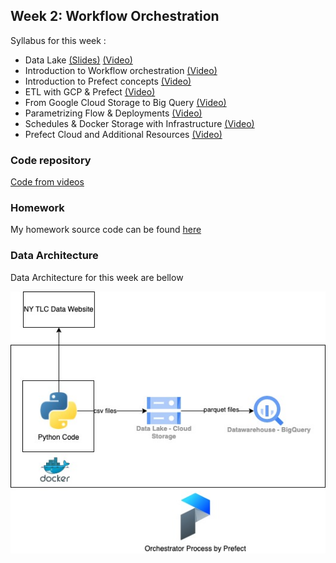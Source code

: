 ## Week 2: Workflow Orchestration

Syllabus for this week :
- Data Lake [(Slides)](https://docs.google.com/presentation/d/1RkH-YhBz2apIjYZAxUz2Uks4Pt51-fVWVN9CcH9ckyY/edit?usp=sharing) [(Video)](https://www.youtube.com/watch?v=W3Zm6rjOq70&list=PL3MmuxUbc_hJed7dXYoJw8DoCuVHhGEQb)
- Introduction to Workflow orchestration [(Video)](https://www.youtube.com/watch?v=8oLs6pzHp68&list=PL3MmuxUbc_hJed7dXYoJw8DoCuVHhGEQb)
- Introduction to Prefect concepts [(Video)](https://www.youtube.com/watch?v=cdtN6dhp708&list=PL3MmuxUbc_hJed7dXYoJw8DoCuVHhGEQb)
- ETL with GCP & Prefect [(Video)](https://www.youtube.com/watch?v=W-rMz_2GwqQ&list=PL3MmuxUbc_hJed7dXYoJw8DoCuVHhGEQb)
- From Google Cloud Storage to Big Query [(Video)](https://www.youtube.com/watch?v=Cx5jt-V5sgE&list=PL3MmuxUbc_hJed7dXYoJw8DoCuVHhGEQb)
- Parametrizing Flow & Deployments [(Video)](https://www.youtube.com/watch?v=QrDxPjX10iw&list=PL3MmuxUbc_hJed7dXYoJw8DoCuVHhGEQb)
- Schedules & Docker Storage with Infrastructure [(Video)](https://www.youtube.com/watch?v=psNSzqTsi-s&list=PL3MmuxUbc_hJed7dXYoJw8DoCuVHhGEQb)
- Prefect Cloud and Additional Resources [(Video)](https://www.youtube.com/watch?v=psNSzqTsi-s&list=PL3MmuxUbc_hJed7dXYoJw8DoCuVHhGEQb)

### Code repository
[Code from videos](https://github.com/discdiver/prefect-zoomcamp)

### Homework
My homework source code can be found [here]() 

### Data Architecture
Data Architecture for this week are bellow

![data architecture](https://github.com/saipulrx/saipul-dataengineering-zoomcamp/blob/main/week2/data_architecture.jpg "Data Architecture")
